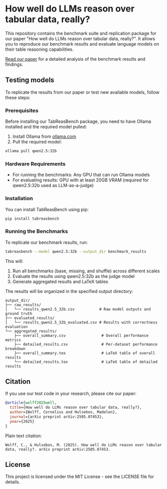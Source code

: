 # How well do LLMs reason over tabular data, really?

This repository contains the benchmark suite and replication package for our paper "How well do LLMs reason over tabular data, really?". It allows you to reproduce our benchmark results and evaluate language models on their table reasoning capabilities.

[Read our paper](https://arxiv.org/abs/2505.07453) for a detailed analysis of the benchmark results and findings.

## Testing models

To replicate the results from our paper or test new available models, follow these steps:

### Prerequisites

Before installing our TabReasBench package, you need to have Ollama installed and the required model pulled:

1. Install Ollama from [ollama.com](https://ollama.com)
2. Pull the required model:
```bash
ollama pull qwen2.5:32b
```

### Hardware Requirements

- For running the benchmarks: Any GPU that can run Ollama models
- For evaluating results: GPU with at least 20GB VRAM (required for qwen2.5:32b used as LLM-as-a-judge)

### Installation

You can install TabReasBench using pip:

```bash
pip install tabreasbench
```

### Running the Benchmarks

To replicate our benchmark results, run:

```bash
tabreasbench --model qwen2.5:32b --output_dir benchmark_results
```

This will:
1. Run all benchmarks (base, missing, and shuffle) across different scales
2. Evaluate the results using qwen2.5:32b as the judge model
3. Generate aggregated results and LaTeX tables

The results will be organized in the specified output directory:
```
output_dir/
├── raw_results/
│   └── results_qwen2.5_32b.csv           # Raw model outputs and ground truth
├── evaluated_results/
│   └── results_qwen2.5_32b_evaluated.csv # Results with correctness evaluation
└── aggregated_results/
    ├── overall_summary.csv                # Overall performance metrics
    ├── detailed_results.csv               # Per-dataset performance breakdown
    ├── overall_summary.tex                # LaTeX table of overall results
    └── detailed_results.tex               # LaTeX table of detailed results
```

## Citation

If you use our test code in your research, please cite our paper:

```bibtex
@article{wolff2025well,
  title={How well do LLMs reason over tabular data, really?},
  author={Wolff, Cornelius and Hulsebos, Madelon},
  journal={arXiv preprint arXiv:2505.07453},
  year={2025}
}
```

Plain text citation:
```
Wolff, C., & Hulsebos, M. (2025). How well do LLMs reason over tabular data, really?. arXiv preprint arXiv:2505.07453.
```

## License

This project is licensed under the MIT License - see the LICENSE file for details.